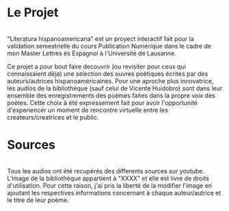 # Le Projet
<br>
"Literatura hispanoamericana" est un proyect interactif fait pour la validation semestrielle du cours Publication Numérique dans le cadre de mon Master Lettres ès Espagnol à l'Université de Lausanne. 

Ce projet a pour bout faire decouvrir (ou revisiter pour ceux qui connaissaient dèja) une selection des ouvres poètiques écrites par des auteurs/autrices hispanoaméricaines. Pour une aproche plus innovatrice, les audios de la bibliothèque (sauf celui de Vicente Huidobro) sont dans leur ensemble des enregistrements des poèmes faites dans la propre voix des poètes. Cette choix à été expressement fait pour avoir l'opportunité d'experiencer un moment de rencontre virtuelle entre les createurs/creatrices et le public. 

# Sources
<br>
Tous les audios ont été recupérés des differents sources sur youtube. 
L'image de la bibliothèque appartient à "XXXX" et elle est livre de droits d'utilisation. Pour cette raison, j'ai pris la liberté de la modifier l'image en ajoutant les respectives informations concernant à chaque auteur/autrice et le titre de leur poème. 




